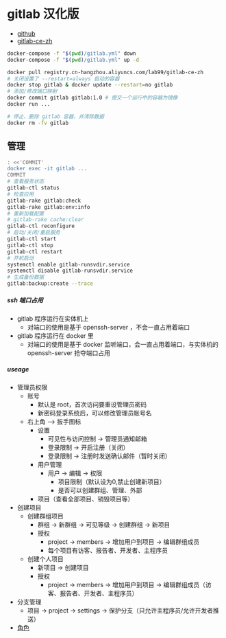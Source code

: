 gitlab 汉化版
=============
- [github][github]
- [gitlab-ce-zh][gitlab-ce-zh]

[github]: https://github.com/twang2218/gitlab-ce-zh
[gitlab-ce-zh]: https://hub.docker.com/r/twang2218/gitlab-ce-zh/
```bash
docker-compose -f "$(pwd)/gitlab.yml" down
docker-compose -f "$(pwd)/gitlab.yml" up -d

docker pull registry.cn-hangzhou.aliyuncs.com/lab99/gitlab-ce-zh
# 关闭设置了 --restart=always 启动的容器
docker stop gitlab & docker update --restart=no gitlab
# 添加/修改端口映射
docker commit gitlab gitlab:1.0 # 提交一个运行中的容器为镜像
docker run ...

# 停止、删除 gitlab 容器，并清除数据
docker rm -fv gitlab
```

管理
-----------------
```bash
: <<'COMMIT'
docker exec -it gitlab ...
COMMIT
# 查看服务状态
gitlab-ctl status
# 检查应用
gitlab-rake gitlab:check
gitlab-rake gitlab:env:info
# 重新加载配置
# gitlab-rake cache:clear
gitlab-ctl reconfigure
# 启动/关闭/重启服务
gitlab-ctl start
gitlab-ctl stop
gitlab-ctl restart
# 开机启动
systemctl enable gitlab-runsvdir.service
systemctl disable gitlab-runsvdir.service
# 生成备份数据
gitlab:backup:create --trace
```

##### ssh 端口占用
- gitlab 程序运行在实体机上
    - 对端口的使用是基于 openssh-server ，不会一直占用着端口
- gitlab 程序运行在 docker 里
    - 对端口的使用是基于 docker 监听端口，会一直占用着端口，与实体机的 openssh-server 抢夺端口占用

##### useage
- 管理员权限
    - 账号
        - 默认是 root，首次访问要重设管理员密码
        - 新密码登录系统后，可以修改管理员帐号名
    - 右上角 --> 扳手图标
        - 设置
            - 可见性与访问控制 -> 管理员通知邮箱
            - 登录限制 -> 开启注册（关闭）
            - 登录限制 -> 注册时发送确认邮件（暂时关闭）
        - 用户管理
            - 用户 -> 编辑 -> 权限
                - 项目限制（默认设为0,禁止创建新项目）
                - 是否可以创建群组、管理、外部
        - 项目（查看全部项目、销毁项目等）
- 创建项目
    - 创建群组项目
        - 群组 -> 新群组 -> 可见等级 -> 创建群组 -> 新项目
        - 授权
            - project -> members -> 增加用户到项目 -> 编辑群组成员
            - 每个项目有访客、报告者、开发者、主程序员
    - 创建个人项目
        - 新项目 -> 创建项目
        - 授权
            - project -> members -> 增加用户到项目 -> 编辑群组成员（访客、报告者、开发者、主程序员）
- 分支管理
    - 项目 -> project -> settings -> 保护分支（只允许主程序员/允许开发者推送）
- [角色](http://gitlab.***.com/help/permissions/permissions)
